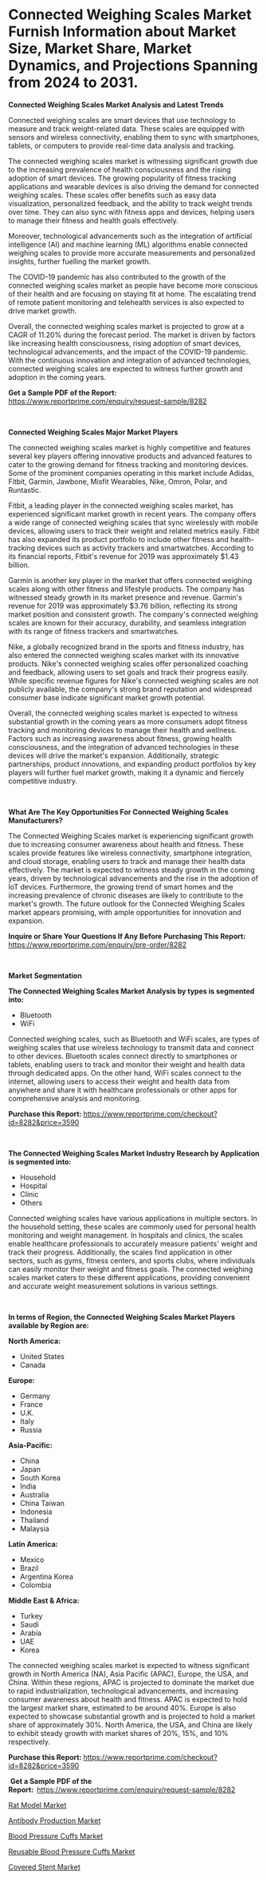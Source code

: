 <p><h1>Connected Weighing Scales Market Furnish Information about Market Size, Market Share, Market Dynamics, and Projections Spanning from 2024 to 2031.</h1></p><p><strong>Connected Weighing Scales Market Analysis and Latest Trends</strong></p>
<p><p>Connected weighing scales are smart devices that use technology to measure and track weight-related data. These scales are equipped with sensors and wireless connectivity, enabling them to sync with smartphones, tablets, or computers to provide real-time data analysis and tracking.</p><p>The connected weighing scales market is witnessing significant growth due to the increasing prevalence of health consciousness and the rising adoption of smart devices. The growing popularity of fitness tracking applications and wearable devices is also driving the demand for connected weighing scales. These scales offer benefits such as easy data visualization, personalized feedback, and the ability to track weight trends over time. They can also sync with fitness apps and devices, helping users to manage their fitness and health goals effectively.</p><p>Moreover, technological advancements such as the integration of artificial intelligence (AI) and machine learning (ML) algorithms enable connected weighing scales to provide more accurate measurements and personalized insights, further fuelling the market growth.</p><p>The COVID-19 pandemic has also contributed to the growth of the connected weighing scales market as people have become more conscious of their health and are focusing on staying fit at home. The escalating trend of remote patient monitoring and telehealth services is also expected to drive market growth.</p><p>Overall, the connected weighing scales market is projected to grow at a CAGR of 11.20% during the forecast period. The market is driven by factors like increasing health consciousness, rising adoption of smart devices, technological advancements, and the impact of the COVID-19 pandemic. With the continuous innovation and integration of advanced technologies, connected weighing scales are expected to witness further growth and adoption in the coming years.</p></p>
<p><strong>Get a Sample PDF of the Report:&nbsp;</strong> <a href="https://www.reportprime.com/enquiry/request-sample/8282">https://www.reportprime.com/enquiry/request-sample/8282</a></p>
<p>&nbsp;</p>
<p><strong>Connected Weighing Scales Major Market Players</strong></p>
<p><p>The connected weighing scales market is highly competitive and features several key players offering innovative products and advanced features to cater to the growing demand for fitness tracking and monitoring devices. Some of the prominent companies operating in this market include Adidas, Fitbit, Garmin, Jawbone, Misfit Wearables, Nike, Omron, Polar, and Runtastic.</p><p>Fitbit, a leading player in the connected weighing scales market, has experienced significant market growth in recent years. The company offers a wide range of connected weighing scales that sync wirelessly with mobile devices, allowing users to track their weight and related metrics easily. Fitbit has also expanded its product portfolio to include other fitness and health-tracking devices such as activity trackers and smartwatches. According to its financial reports, Fitbit's revenue for 2019 was approximately $1.43 billion.</p><p>Garmin is another key player in the market that offers connected weighing scales along with other fitness and lifestyle products. The company has witnessed steady growth in its market presence and revenue. Garmin's revenue for 2019 was approximately $3.76 billion, reflecting its strong market position and consistent growth. The company's connected weighing scales are known for their accuracy, durability, and seamless integration with its range of fitness trackers and smartwatches.</p><p>Nike, a globally recognized brand in the sports and fitness industry, has also entered the connected weighing scales market with its innovative products. Nike's connected weighing scales offer personalized coaching and feedback, allowing users to set goals and track their progress easily. While specific revenue figures for Nike's connected weighing scales are not publicly available, the company's strong brand reputation and widespread consumer base indicate significant market growth potential.</p><p>Overall, the connected weighing scales market is expected to witness substantial growth in the coming years as more consumers adopt fitness tracking and monitoring devices to manage their health and wellness. Factors such as increasing awareness about fitness, growing health consciousness, and the integration of advanced technologies in these devices will drive the market's expansion. Additionally, strategic partnerships, product innovations, and expanding product portfolios by key players will further fuel market growth, making it a dynamic and fiercely competitive industry.</p></p>
<p>&nbsp;</p>
<p><strong>What Are The Key Opportunities For Connected Weighing Scales Manufacturers?</strong></p>
<p><p>The Connected Weighing Scales market is experiencing significant growth due to increasing consumer awareness about health and fitness. These scales provide features like wireless connectivity, smartphone integration, and cloud storage, enabling users to track and manage their health data effectively. The market is expected to witness steady growth in the coming years, driven by technological advancements and the rise in the adoption of IoT devices. Furthermore, the growing trend of smart homes and the increasing prevalence of chronic diseases are likely to contribute to the market's growth. The future outlook for the Connected Weighing Scales market appears promising, with ample opportunities for innovation and expansion.</p></p>
<p><strong>Inquire or Share Your Questions If Any Before Purchasing This Report:</strong> <a href="https://www.reportprime.com/enquiry/pre-order/8282">https://www.reportprime.com/enquiry/pre-order/8282</a></p>
<p>&nbsp;</p>
<p><strong>Market Segmentation</strong></p>
<p><strong>The Connected Weighing Scales Market Analysis by types is segmented into:</strong></p>
<p><ul><li>Bluetooth</li><li>WiFi</li></ul></p>
<p><p>Connected weighing scales, such as Bluetooth and WiFi scales, are types of weighing scales that use wireless technology to transmit data and connect to other devices. Bluetooth scales connect directly to smartphones or tablets, enabling users to track and monitor their weight and health data through dedicated apps. On the other hand, WiFi scales connect to the internet, allowing users to access their weight and health data from anywhere and share it with healthcare professionals or other apps for comprehensive analysis and monitoring.</p></p>
<p><strong>Purchase this Report:&nbsp;</strong><a href="https://www.reportprime.com/checkout?id=8282&price=3590">https://www.reportprime.com/checkout?id=8282&price=3590</a></p>
<p>&nbsp;</p>
<p><strong>The Connected Weighing Scales Market Industry Research by Application is segmented into:</strong></p>
<p><ul><li>Household</li><li>Hospital</li><li>Clinic</li><li>Others</li></ul></p>
<p><p>Connected weighing scales have various applications in multiple sectors. In the household setting, these scales are commonly used for personal health monitoring and weight management. In hospitals and clinics, the scales enable healthcare professionals to accurately measure patients' weight and track their progress. Additionally, the scales find application in other sectors, such as gyms, fitness centers, and sports clubs, where individuals can easily monitor their weight and fitness goals. The connected weighing scales market caters to these different applications, providing convenient and accurate weight measurement solutions in various settings.</p></p>
<p>&nbsp;</p>
<p><strong>In terms of Region, the Connected Weighing Scales Market Players available by Region are:</strong></p>
<p>
    <p> <strong> North America: </strong>
        <ul>
            <li>United States</li>
            <li>Canada</li>
        </ul>
        </p> 
    <p> <strong> Europe: </strong>
        <ul>
            <li>Germany</li>
            <li>France</li>
            <li>U.K.</li>
            <li>Italy</li>
            <li>Russia</li>
        </ul>
        </p> 
    <p> <strong> Asia-Pacific: </strong>
        <ul>
            <li>China</li>
            <li>Japan</li>
            <li>South Korea</li>
            <li>India</li>
            <li>Australia</li>
            <li>China Taiwan</li>
            <li>Indonesia</li>
            <li>Thailand</li>
            <li>Malaysia</li>
        </ul>
        </p> 
    <p> <strong> Latin America: </strong>
        <ul>
            <li>Mexico</li>
            <li>Brazil</li>
            <li>Argentina Korea</li>
            <li>Colombia</li>
        </ul>
        </p> 
    <p> <strong> Middle East & Africa: </strong>
        <ul>
            <li>Turkey</li>
            <li>Saudi</li>
            <li>Arabia</li>
            <li>UAE</li>
            <li>Korea</li>
        </ul>
    </p>
    </p>
<p><p>The connected weighing scales market is expected to witness significant growth in North America (NA), Asia Pacific (APAC), Europe, the USA, and China. Within these regions, APAC is projected to dominate the market due to rapid industrialization, technological advancements, and increasing consumer awareness about health and fitness. APAC is expected to hold the largest market share, estimated to be around 40%. Europe is also expected to showcase substantial growth and is projected to hold a market share of approximately 30%. North America, the USA, and China are likely to exhibit steady growth with market shares of 20%, 15%, and 10% respectively.</p></p>
<p><strong>Purchase this Report: </strong><a href="https://www.reportprime.com/checkout?id=8282&price=3590">https://www.reportprime.com/checkout?id=8282&price=3590</a></p>
<p>&nbsp;<strong>Get a Sample PDF of the Report:&nbsp;&nbsp;</strong><a href="https://www.reportprime.com/enquiry/request-sample/8282">https://www.reportprime.com/enquiry/request-sample/8282</a></p>
<p><strong></strong></p>
<p><p><a href="https://github.com/rahu1506/Market-Research-Report-List-2/blob/main/rat-model-market.md">Rat Model Market</a></p><p><a href="https://github.com/aashishrp/Market-Research-Report-List-2/blob/main/antibody-production-market.md">Antibody Production Market</a></p><p><a href="https://github.com/rahu1501/Market-Research-Report-List-2/blob/main/blood-pressure-cuffs-market.md">Blood Pressure Cuffs Market</a></p><p><a href="https://github.com/rahu1502/Market-Research-Report-List-2/blob/main/reusable-blood-pressure-cuffs-market.md">Reusable Blood Pressure Cuffs Market</a></p><p><a href="https://github.com/rahu1505/Market-Research-Report-List-2/blob/main/covered-stent-market.md">Covered Stent Market</a></p></p>